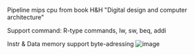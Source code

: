 Pipeline mips cpu from book H&H "Digital design and computer architecture"

Support command: R-type commands, lw, sw, beq, addi

Instr & Data memory support byte-adressing
![image](https://user-images.githubusercontent.com/91779588/188719950-22d640f1-5f62-4d5a-a0d9-6ec5878c5056.png)


